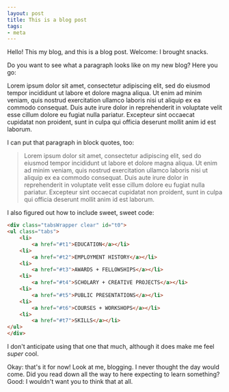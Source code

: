 ```yaml
---
layout: post
title: This is a blog post
tags: 
- meta
---
```


Hello! This my blog, and this is a blog post. Welcome: I brought snacks.

<!-- more -->

Do you want to see what a paragraph looks like on my new blog? Here you go:

Lorem ipsum dolor sit amet, consectetur adipiscing elit, sed do eiusmod tempor incididunt ut labore et dolore magna aliqua. Ut enim ad minim veniam, quis nostrud exercitation ullamco laboris nisi ut aliquip ex ea commodo consequat. Duis aute irure dolor in reprehenderit in voluptate velit esse cillum dolore eu fugiat nulla pariatur. Excepteur sint occaecat cupidatat non proident, sunt in culpa qui officia deserunt mollit anim id est laborum.

I can put that paragraph in block quotes, too: 

> Lorem ipsum dolor sit amet, consectetur adipiscing elit, sed do eiusmod tempor incididunt ut labore et dolore magna aliqua. Ut enim ad minim veniam, quis nostrud exercitation ullamco laboris nisi ut aliquip ex ea commodo consequat. Duis aute irure dolor in reprehenderit in voluptate velit esse cillum dolore eu fugiat nulla pariatur. Excepteur sint occaecat cupidatat non proident, sunt in culpa qui officia deserunt mollit anim id est laborum.

I also figured out how to include sweet, sweet code: 

``` html
<div class="tabsWrapper clear" id="t0">
<ul class="tabs">
    <li>
        <a href="#t1">EDUCATION</a></li>
    <li>
        <a href="#t2">EMPLOYMENT HISTORY</a></li>
    <li>
        <a href="#t3">AWARDS + FELLOWSHIPS</a></li>
    <li>
        <a href="#t4">SCHOLARY + CREATIVE PROJECTS</a></li>
    <li>
        <a href="#t5">PUBLIC PRESENTATIONS</a></li>
    <li>
        <a href="#t6">COURSES + WORKSHOPS</a></li>
    <li>
        <a href="#t7">SKILLS</a></li>
</ul>
</div>
```

I don't anticipate using that one that much, although it does make me feel *super* cool. 

Okay: that's it for now! Look at me, blogging. I never thought the day would come. Did you read down all the way to here expecting to learn something? Good: I wouldn't want you to think that at all.